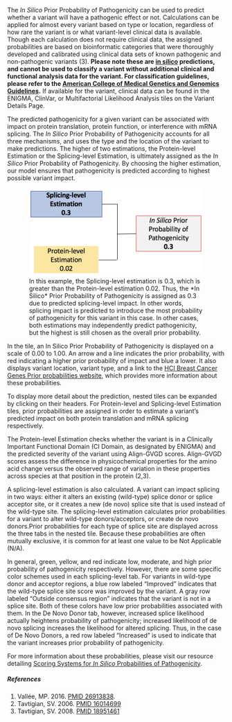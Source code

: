 The *In Silico* Prior Probability of Pathogenicity can be used to predict whether a variant will have a pathogenic effect or not. Calculations can be applied for almost every variant based on type or location, regardless of how rare the variant is or what variant-level clinical data is available.  Though each calculation does not require clinical data, the assigned probabilities are based on bioinformatic categories that were thoroughly developed and calibrated using clinical data sets of known pathogenic and non-pathogenic variants (3). **Please note these are [in silico](https://en.wikipedia.org/wiki/In_silico) predictions, and cannot be used to classify a variant without additional clinical and functional analysis data for the variant. For classification guidelines, please refer to the [American College of Medical Genetics and Genomics Guidelines](https://www.acmg.net/docs/Standards_Guidelines_for_the_Interpretation_of_Sequence_Variants.pdf).** If available for the variant, clinical data can be found in the ENIGMA, ClinVar, or Multifactorial Likelihood Analysis tiles on the Variant Details Page. 

The predicted pathogenicity for a given variant can be associated with impact on protein translation, protein function, or interference with mRNA splicing. The *In Silico* Prior Probability of Pathogenicity accounts for all three mechanisms, and uses the type and the location of the variant to make predictions. The higher of two estimations, the Protein-level Estimation or the Splicing-level Estimation, is ultimately assigned as the *In Silico* Prior Probability of Pathogenicity. By choosing the higher estimation, our model ensures that pathogenicity is predicted according to highest possible variant impact.


<figure style="width: 80%; margin: 0 auto 1em auto;">
    <img src="decision.png" />
    <figcaption>In this example, the Splicing-level estimation is 0.3, which is greater than the Protein-level estimation 0.02. Thus, the *In Silico* Prior Probability of Pathogenicity is assigned as 0.3 due to predicted splicing-level impact. In other words, splicing impact is predicted to introduce the most probability of pathogenicity for this variant in this case. In other cases, both estimations may independently predict pathogenicity, but the highest is still chosen as the overall prior probability.</figcaption>
</figure>

In the tile, an In Silico Prior Probability of Pathogenicity is displayed on a scale of 0.00 to 1.00. An arrow and a line indicates the prior probability, with red indicating a higher prior probability of impact and blue a lower. It also displays variant location, variant type, and a link to the [HCI Breast Cancer Genes Prior probabilities website](http://priors.hci.utah.edu/PRIORS/), which provides more information about these probabilities. 

To display more detail about the prediction, nested tiles can be expanded by clicking on their headers. For Protein-level and Splicing-level Estimation tiles, prior probabilities are assigned in order to estimate a variant’s predicted impact on both protein translation and mRNA splicing respectively. 

The Protein-level Estimation checks whether the variant is in a Clinically Important Functional Domain (CI Domain, as designated by ENIGMA) and the predicted severity of the variant using Align-GVGD scores. Align-GVGD scores assess the difference in physicochemical properties for the amino acid change versus the observed range of variation in these properties across species at that position in the protein (2,3).

A splicing-level estimation is also calculated. A variant can impact splicing in two ways: either it alters an existing (wild-type) splice donor or splice acceptor site, or it creates a new (de novo) splice site that is used instead of the wild-type site. The splicing-level estimation calculates prior probabilities for a variant to alter wild-type donors/acceptors, or create de novo donors.Prior probabilities for each type of splice site are displayed across the three tabs in the nested tile. Because these probabilities are often mutually exclusive, it is common for at least one value to be Not Applicable (N/A).

In general, green, yellow, and red indicate low, moderate, and high prior probability of pathogenicity respectively. However, there are some specific color schemes used in each splicing-level tab. For variants in wild-type donor and acceptor regions, a blue row labeled “Improved” indicates that the wild-type splice site score was improved by the variant. A gray row labeled “Outside consensus region” indicates that the variant is not in a splice site. Both of these colors have low prior probabilities associated with them. In the De Novo Donor tab, however, increased splice likelihood actually heightens probability of pathogenicity; increased likelihood of de novo splicing increases the likelihood for altered splicing. Thus, in the case of De Novo Donors, a red row labeled “Increased” is used to indicate that the variant increases prior probability of pathogenicity. 


For more information about these probabilities, please visit our resource detailing [Scoring Systems for *In Silico* Probabilities of Pathogenicity](/about/insilicoScoring).

##### References
1. Vallée, MP. 2016. [PMID 26913838](https://www.ncbi.nlm.nih.gov/pubmed/26913838).
2. Tavtigian, SV. 2006. [PMID 16014699](https://www.ncbi.nlm.nih.gov/pubmed/16014699)
3. Tavtigian, SV. 2008. [PMID 18951461](https://www.ncbi.nlm.nih.gov/pubmed/18951461)
